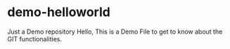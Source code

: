 # demo-helloworld
Just a Demo repository
Hello, This is a Demo File to get to know about the GIT functionalities.
